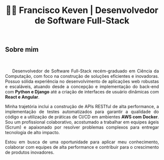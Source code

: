 <div align="center">
  <h1>👨‍💻 Francisco Keven | Desenvolvedor de Software Full-Stack</h1>
</div>

<div>
  <h2 align="left">Sobre mim</h2>
  <p align="justify">
    Desenvolvedor de Software Full-Stack recém-graduado em Ciência da Computação, com foco na construção de soluções eficientes e inovadoras. Possuo sólida experiência no desenvolvimento de aplicações web robustas e escaláveis, atuando desde a concepção e implementação do back-end com <b>Python e Django</b> até a criação de interfaces de usuário dinâmicas com <b>React e Angular</b>.
  </p>
  <p align="justify">
    Minha trajetória inclui a construção de APIs RESTful de alta performance, a implementação de testes automatizados para garantir a qualidade do código e a utilização de práticas de CI/CD em ambientes <b>AWS com Docker</b>. Sou um profissional colaborativo, acostumado a trabalhar em equipes ágeis (Scrum) e apaixonado por resolver problemas complexos para entregar tecnologia de alto impacto.
  </p>
  <p align="justify">
    Estou em busca de uma oportunidade para aplicar meu conhecimento, colaborar com equipes de alta performance e contribuir para o crescimento de produtos inovadores.
  </p>
</div>
<br>
